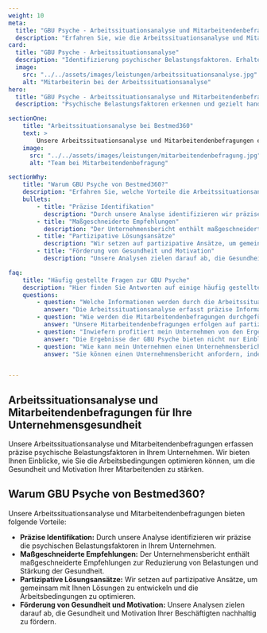 ```yaml
---
weight: 10
meta:
  title: "GBU Psyche - Arbeitssituationsanalyse und Mitarbeitendenbefragungen"
  description: "Erfahren Sie, wie die Arbeitssituationsanalyse und Mitarbeitendenbefragungen von Bestmed360 psychische Belastungsfaktoren in Ihrem Unternehmen identifizieren. Erhalten Sie Hinweise im Unternehmensbericht, um Belastungen zu reduzieren und die Gesundheit Ihrer Beschäftigten zu stärken."
card:
  title: "GBU Psyche - Arbeitssituationsanalyse"
  description: "Identifizierung psychischer Belastungsfaktoren. Erhalten Sie Hinweise zur Reduzierung von Belastungen und Stärkung der Gesundheit Ihrer Beschäftigten."
  image:
    src: "../../assets/images/leistungen/arbeitssituationsanalyse.jpg"
    alt: "Mitarbeiterin bei der Arbeitssituationsanalyse"
hero:
  title: "GBU Psyche - Arbeitssituationsanalyse und Mitarbeitendenbefragungen"
  description: "Psychische Belastungsfaktoren erkennen und gezielt handeln für die Gesundheit und Motivation Ihrer Beschäftigten."

sectionOne:
    title: "Arbeitssituationsanalyse bei Bestmed360"
    text: >
        Unsere Arbeitssituationsanalyse und Mitarbeitendenbefragungen erfassen präzise psychische Belastungsfaktoren in Ihrem Unternehmen. Durch gezieltes Identifizieren erhalten Sie Einblicke, wie Sie die Arbeitsbedingungen optimieren und die Gesundheit sowie Motivation Ihrer Mitarbeitenden stärken können.
    image:
      src: "../../assets/images/leistungen/mitarbeitendenbefragung.jpg"
      alt: "Team bei Mitarbeitendenbefragung"

sectionWhy:
    title: "Warum GBU Psyche von Bestmed360?"
    description: "Erfahren Sie, welche Vorteile die Arbeitssituationsanalyse und Mitarbeitendenbefragungen für Ihr Unternehmen bieten."
    bullets:
        - title: "Präzise Identifikation"
          description: "Durch unsere Analyse identifizieren wir präzise die psychischen Belastungsfaktoren in Ihrem Unternehmen."
        - title: "Maßgeschneiderte Empfehlungen"
          description: "Der Unternehmensbericht enthält maßgeschneiderte Empfehlungen zur Reduzierung von Belastungen und Stärkung der Gesundheit."
        - title: "Partizipative Lösungsansätze"
          description: "Wir setzen auf partizipative Ansätze, um gemeinsam mit Ihnen Lösungen zu entwickeln und die Arbeitsbedingungen zu optimieren."
        - title: "Förderung von Gesundheit und Motivation"
          description: "Unsere Analysen zielen darauf ab, die Gesundheit und Motivation Ihrer Beschäftigten nachhaltig zu fördern."

faq:
    title: "Häufig gestellte Fragen zur GBU Psyche"
    description: "Hier finden Sie Antworten auf einige häufig gestellte Fragen zu unserer Arbeitssituationsanalyse und Mitarbeitendenbefragungen."
    questions:
        - question: "Welche Informationen werden durch die Arbeitssituationsanalyse erfasst?"
          answer: "Die Arbeitssituationsanalyse erfasst präzise Informationen zu psychischen Belastungsfaktoren in Ihrem Unternehmen, einschließlich Arbeitsaufgaben, Arbeitsumgebung und sozialen Beziehungen."
        - question: "Wie werden die Mitarbeitendenbefragungen durchgeführt?"
          answer: "Unsere Mitarbeitendenbefragungen erfolgen auf partizipative Weise, um die Perspektiven der Beschäftigten bestmöglich einzubeziehen. Dies ermöglicht eine ganzheitliche Analyse der Arbeitsbedingungen."
        - question: "Inwiefern profitiert mein Unternehmen von den Ergebnissen der GBU Psyche?"
          answer: "Die Ergebnisse der GBU Psyche bieten nicht nur Einblicke in psychische Belastungsfaktoren, sondern liefern auch maßgeschneiderte Empfehlungen zur Optimierung der Arbeitsbedingungen. Dies trägt zur nachhaltigen Förderung der Gesundheit und Motivation Ihrer Mitarbeitenden bei."
        - question: "Wie kann mein Unternehmen einen Unternehmensbericht anfordern?"
          answer: "Sie können einen Unternehmensbericht anfordern, indem Sie uns kontaktieren. Unser Team steht Ihnen zur Verfügung, um Ihnen alle notwendigen Informationen bereitzustellen."


---
```


## Arbeitssituationsanalyse und Mitarbeitendenbefragungen für Ihre Unternehmensgesundheit

Unsere Arbeitssituationsanalyse und Mitarbeitendenbefragungen erfassen präzise psychische Belastungsfaktoren in Ihrem Unternehmen. Wir bieten Ihnen Einblicke, wie Sie die Arbeitsbedingungen optimieren können, um die Gesundheit und Motivation Ihrer Mitarbeitenden zu stärken.

## Warum GBU Psyche von Bestmed360?

Unsere Arbeitssituationsanalyse und Mitarbeitendenbefragungen bieten folgende Vorteile:

- **Präzise Identifikation:** Durch unsere Analyse identifizieren wir präzise die psychischen Belastungsfaktoren in Ihrem Unternehmen.
- **Maßgeschneiderte Empfehlungen:** Der Unternehmensbericht enthält maßgeschneiderte Empfehlungen zur Reduzierung von Belastungen und Stärkung der Gesundheit.
- **Partizipative Lösungsansätze:** Wir setzen auf partizipative Ansätze, um gemeinsam mit Ihnen Lösungen zu entwickeln und die Arbeitsbedingungen zu optimieren.
- **Förderung von Gesundheit und Motivation:** Unsere Analysen zielen darauf ab, die Gesundheit und Motivation Ihrer Beschäftigten nachhaltig zu fördern.

